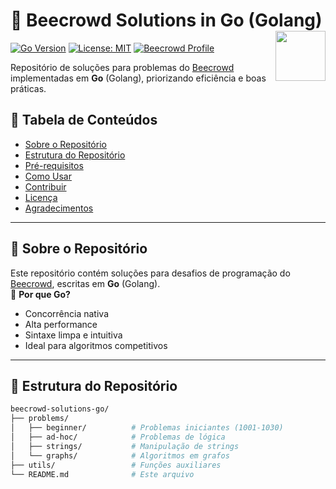 # 🐺 Beecrowd Solutions in Go (Golang) <img src="https://go.dev/blog/go-brand/Go-Logo/PNG/Go-Logo_Blue.png" width="80" align="right">

[![Go Version](https://img.shields.io/badge/Go-1.21%2B-00ADD8?logo=go)](https://golang.org/)
[![License: MIT](https://img.shields.io/badge/License-MIT-yellow.svg)](https://opensource.org/licenses/MIT)
[![Beecrowd Profile](https://img.shields.io/badge/Beecrowd-Profile-009c3b)](https://www.beecrowd.com.br/judge/en/profile/000000)

Repositório de soluções para problemas do [Beecrowd](https://www.beecrowd.com.br/) implementadas em **Go** (Golang), priorizando eficiência e boas práticas.

## 📜 Tabela de Conteúdos
- [Sobre o Repositório](#-sobre-o-repositório)
- [Estrutura do Repositório](#-estrutura-do-repositório)
- [Pré-requisitos](#-pré-requisitos)
- [Como Usar](#-como-usar)
- [Contribuir](#-contribuir)
- [Licença](#-licença)
- [Agradecimentos](#-agradecimentos)

---

## 🚀 Sobre o Repositório
Este repositório contém soluções para desafios de programação do [Beecrowd](https://www.beecrowd.com.br/), escritas em **Go** (Golang).  
🔹 **Por que Go?**  
- Concorrência nativa  
- Alta performance  
- Sintaxe limpa e intuitiva  
- Ideal para algoritmos competitivos

---

## 📂 Estrutura do Repositório
```bash
beecrowd-solutions-go/
├── problems/
│   ├── beginner/          # Problemas iniciantes (1001-1030)
│   ├── ad-hoc/            # Problemas de lógica
│   ├── strings/           # Manipulação de strings
│   └── graphs/            # Algoritmos em grafos
├── utils/                 # Funções auxiliares
└── README.md              # Este arquivo
